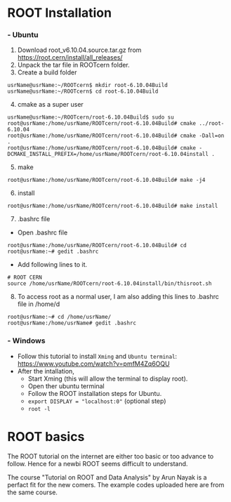 # ROOT Installation

### - Ubuntu

1. Download root_v6.10.04.source.tar.gz from https://root.cern/install/all_releases/
2. Unpack the tar file in ROOTcern folder.
3. Create a build folder
```
usrName@usrName:~/ROOTcern$ mkdir root-6.10.04Build 
usrName@usrName:~/ROOTcern$ cd root-6.10.04Build
```

4. cmake as a super user
```
usrName@usrName:~/ROOTcern/root-6.10.04Build$ sudo su
root@usrName:/home/usrName/ROOTcern/root-6.10.04Build# cmake ../root-6.10.04
root@usrName:/home/usrName/ROOTcern/root-6.10.04Build# cmake -Dall=on .
root@usrName:/home/usrName/ROOTcern/root-6.10.04Build# cmake -DCMAKE_INSTALL_PREFIX=/home/usrName/ROOTcern/root-6.10.04install .
```

5. make
```
root@usrName:/home/usrName/ROOTcern/root-6.10.04Build# make -j4
```

6. install
```
root@usrName:/home/usrName/ROOTcern/root-6.10.04Build# make install
```
7. .bashrc file

- Open .bashrc file
```
root@usrName:/home/usrName/ROOTcern/root-6.10.04Build# cd
root@usrName:~# gedit .bashrc 
```
- Add following lines to it.
```
# ROOT CERN 
source /home/usrName/ROOTcern/root-6.10.04install/bin/thisroot.sh 
```
8. To access root as a normal user, I am also adding this lines to .bashrc file in /home/d
```
root@usrName:~# cd /home/usrName/
root@usrName:/home/usrName# gedit .bashrc 
```

### - Windows
- Follow this tutorial to install `Xming` and `Ubuntu terminal`: https://www.youtube.com/watch?v=pmfM4Zq6OQU
- After the intallation,
  - Start Xming (this will allow the terminal to display root).
  - Open ther ubuntu terminal
  - Follow the ROOT installation steps for Ubuntu.
  - `export DISPLAY = "localhost:0"` (optional step)
  - `root -l`

# ROOT basics

The ROOT tutorial on the internet are either too basic or too advance to follow. Hence for a newbi ROOT seems difficult to understand.

The course "Tutorial on ROOT and Data Analysis" by Arun Nayak is a perfact fit for the new comers. The example codes uploaded here are from the same course.
